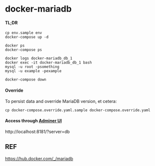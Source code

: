 # docker-mariadb

#### TL;DR

```
cp env.sample env
docker-compose up -d

docker ps
docker-compose ps

docker logs docker-mariadb_db_1 
docker exec -it docker-mariadb_db_1 bash
mysql -u root -psomething
mysql -u example -pexample

docker-compose down
```

#### Override

To persist data and override MariaDB version, et cetera:

```
cp docker-compose.override.yaml.sample docker-compose.override.yaml
```

#### Access through [Adminer UI](https://www.adminer.org)

http://localhost:8181/?server=db

## REF

https://hub.docker.com/_/mariadb
